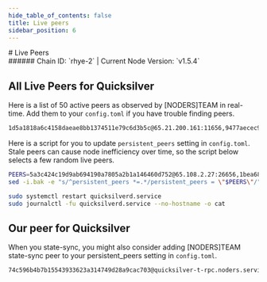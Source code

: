 ```yaml
---
hide_table_of_contents: false
title: Live peers
sidebar_position: 6
---
```


<div class="h1-with-icon icon-quicksilver">
# Live Peers
</div>
###### Chain ID: `rhye-2` | Current Node Version: `v1.5.4`

## All Live Peers for Quicksilver
Here is a list of 50 active peers as observed by [NODERS]TEAM in real-time. Add them to your `config.toml` if you have trouble finding peers.

```bash
1d5a1818a6c4158daeae8bb1374511e79c6d3b5c@65.21.200.161:11656,9477aecec935e798f75bb40447ae855c605e641b@65.108.72.253:37656,d3d6f6baab1ffbeb380c9150b64a72ce7c60427d@65.108.226.26:30656,6d69bd020cb858ccd0e818fc9f5798a5465bfc73@65.109.82.111:29656,fd97edb925b849af2a8f34506e61d84683eed59c@65.108.206.118:61056,e6bf55bc9f08958b7518bea455423375db78d1ef@65.108.13.176:26656,018afd4c3a45522ccf3727898442d377805b8d2c@65.108.230.113:20026,7eafebce7b96818d39ac50c973f02e9f54a9b131@149.50.96.24:36656,7f0596f0bcf4fa3b5dc7eae3c3233c62a13c438e@135.125.5.29:48656,4657f913d7415096850731450198c2b044a26866@5.22.223.252:26656,6065c91c1784c48f6dd84806f3bc02d4a0703fe5@78.46.103.246:26656,8719ab65bb0fff4196b4561ee6cd0435461eabfa@49.12.84.248:20656,3519e61e653db97f5d1c7f1bec9b0072bca4d5fe@144.76.45.59:16656,2a577a2f1a3c9e6fdcf19659af4ecc48f4525274@135.181.215.115:26776,0265044736c3b59fb4982f3650cadebe457df561@167.86.99.7:16656,392a7ec2683e288866c353b7a8ac9ecc4e7b4bfc@142.165.207.45:16656,ab93bec8994135b468bd7f208132a7702b311729@219.100.163.45:57656,7df872c84ca2cadeb068570ec063643f13c6c003@95.217.109.223:26656,14f759decfc140208c6f438d20eb756519688fea@65.21.136.219:21026,ee6bae1a6d4a1e07f1e4bc7963cabedc6b73426e@94.130.137.119:26656,f7ef0268d8348c7f4413d476ecdc2dcfb48c3b53@142.132.202.92:32356,f3dac81d784c4bed8a3e3fab6a1fd60797433276@95.216.102.121:61156,532625a997a6f891405202968607f72afe004f15@202.61.225.157:26666,41eed5cd425a67fff4ce81084e217e470fd76344@85.10.197.17:33656,3804efa70b33fd6d06f963ca1be1338796082bcf@51.89.9.82:26656,5a3c424c19d9ab694190a7805a2b1a146460d752@65.108.2.27:26656,df77ba35135d7efab6c77695fc0aad1d7b49f80c@144.76.30.36:15651,2aed12a25bfa92e40ccb95c88692735a9488a17e@65.109.92.79:37656,cbf6e3e751d08af259b3181ecc142f57a7166662@65.109.93.152:37656,bd4957d43b74ae9f6dd55e219cb4db21edacd86d@65.108.192.123:21656,10e38c9b27350aa9ea5dcf05605f15a1345874cb@23.88.0.170:15651,e7e70d20593e09c6dfbf479b7e654966607553b8@176.9.245.157:26656,1bea687fdcde91698f654977540fb8814bcf05c6@212.23.222.220:26456,f5dad1992343dcfa00971e5ae886d0c8e1272d3f@51.89.14.181:26656,17574de80eeda21ae1ed94e162ad55b58914c6fa@135.181.210.171:20026,9168ebd70889bfb0176ac07624b9110fce8582cc@95.214.52.138:26676,f23a0ba36c6126779999b6c2f935349c6a8827da@65.21.112.220:2050,34e9630e71da146c12160e6f8e5cdfe7bcdfa507@144.76.202.120:61056,50af67caac04091985a346256775abf98fc98013@65.108.218.32:26656,80a09a8ae70e893789110c7945cb8f324002bfed@88.98.195.228:16656,27f9801e2e2fdf88049c51fca3c81b8ed2ffd427@95.217.10.151:26656,7fe3007cba4de49584cbdad9489ffecfc9651c57@65.108.79.246:26673,5fc67b60aff6ce69e7b183cb35d045add8f3cf8e@65.109.65.248:50656,c3819ce50237e206e0c83eb1702423e85f9270ed@5.161.145.173:26656,fcf5eb2872fdde3ce23a1bf23708434025851411@47.147.226.147:55656,f4342fd5f9c4f55071f2c39978895878db38d60f@185.16.39.51:26656,9653eb77e316aa7017662b5496c24a2e171f06b2@5.9.70.180:15651,2ac13424a70ef7b2a78b5e425b3abb31dcd5b08f@88.198.39.169:18656,760a6069c28f0b54548a656518471ca2b60481c6@135.181.133.249:16656,78283975c2bee9b95bbf9408cc974cbab7bfe8ef@65.108.231.124:37656
```

Here is a script for you to update `persistent_peers` setting in `config.toml`. Stale peers can cause node inefficiency over time, so the script below selects a few random live peers.

```bash
PEERS=5a3c424c19d9ab694190a7805a2b1a146460d752@65.108.2.27:26656,1bea687fdcde91698f654977540fb8814bcf05c6@212.23.222.220:26456,e7e70d20593e09c6dfbf479b7e654966607553b8@176.9.245.157:26656,41eed5cd425a67fff4ce81084e217e470fd76344@85.10.197.17:33656,f7ef0268d8348c7f4413d476ecdc2dcfb48c3b53@142.132.202.92:32356
sed -i.bak -e "s/^persistent_peers *=.*/persistent_peers = \"$PEERS\"/" ~/.quicksilverd/config/config.toml

sudo systemctl restart quicksilverd.service
sudo journalctl -fu quicksilverd.service --no-hostname -o cat
```

## Our peer for Quicksilver
When you state-sync, you might also consider adding [NODERS]TEAM state-sync peer to your persistent_peers setting in `config.toml`.

```bash
74c596b4b7b15543933623a314749d28a9cac703@quicksilver-t-rpc.noders.services:13656
```